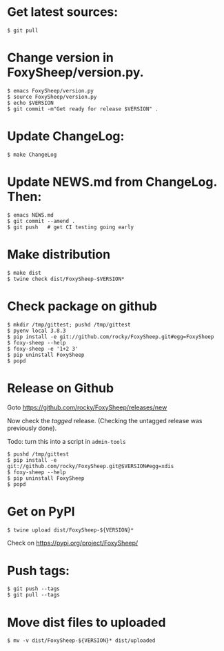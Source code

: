 # Get latest sources:

    $ git pull

# Change version in FoxySheep/version.py.

    $ emacs FoxySheep/version.py
    $ source FoxySheep/version.py
    $ echo $VERSION
    $ git commit -m"Get ready for release $VERSION" .


# Update ChangeLog:

    $ make ChangeLog

#  Update NEWS.md from ChangeLog. Then:

    $ emacs NEWS.md
    $ git commit --amend .
    $ git push   # get CI testing going early

# Make distribution

    $ make dist
	$ twine check dist/FoxySheep-$VERSION*

# Check package on github

	$ mkdir /tmp/gittest; pushd /tmp/gittest
	$ pyenv local 3.8.3
	$ pip install -e git://github.com/rocky/FoxySheep.git#egg=FoxySheep
	$ foxy-sheep --help
	$ foxy-sheep -e '1+2 3'
	$ pip uninstall FoxySheep
	$ popd

# Release on Github

Goto https://github.com/rocky/FoxySheep/releases/new

Now check the *tagged* release. (Checking the untagged release was previously done).

Todo: turn this into a script in `admin-tools`

	$ pushd /tmp/gittest
	$ pip install -e git://github.com/rocky/FoxySheep.git@$VERSION#egg=xdis
	$ foxy-sheep --help
	$ pip uninstall FoxySheep
	$ popd


# Get on PyPI

	$ twine upload dist/FoxySheep-${VERSION}*

Check on https://pypi.org/project/FoxySheep/

# Push tags:

    $ git push --tags
    $ git pull --tags

# Move dist files to uploaded

	$ mv -v dist/FoxySheep-${VERSION}* dist/uploaded
